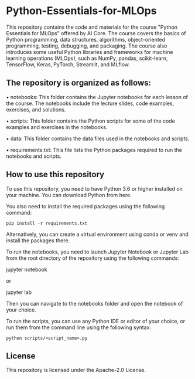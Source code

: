# Python-Essentials-for-MLOps

This repository contains the code and materials for the course "Python Essentials for MLOps" offered by AI Core. The course covers the basics of Python programming, data structures, algorithms, object-oriented programming, testing, debugging, and packaging. The course also introduces some useful Python libraries and frameworks for machine learning operations (MLOps), such as NumPy, pandas, scikit-learn, TensorFlow, Keras, PyTorch, Streamlit, and MLflow.

## The repository is organized as follows:

•  notebooks: This folder contains the Jupyter notebooks for each lesson of the course. The notebooks include the lecture slides, code examples, exercises, and solutions.

•  scripts: This folder contains the Python scripts for some of the code examples and exercises in the notebooks.

•  data: This folder contains the data files used in the notebooks and scripts.

•  requirements.txt: This file lists the Python packages required to run the notebooks and scripts.

## How to use this repository
To use this repository, you need to have Python 3.6 or higher installed on your machine. You can download Python from here.

You also need to install the required packages using the following command:
```
pip install -r requirements.txt
```
Alternatively, you can create a virtual environment using conda or venv and install the packages there.

To run the notebooks, you need to launch Jupyter Notebook or Jupyter Lab from the root directory of the repository using the following commands:

jupyter notebook

or

jupyter lab

Then you can navigate to the notebooks folder and open the notebook of your choice.

To run the scripts, you can use any Python IDE or editor of your choice, or run them from the command line using the following syntax:
```
python scripts/<script_name>.py
```
## License
This repository is licensed under the  Apache-2.0 License.
